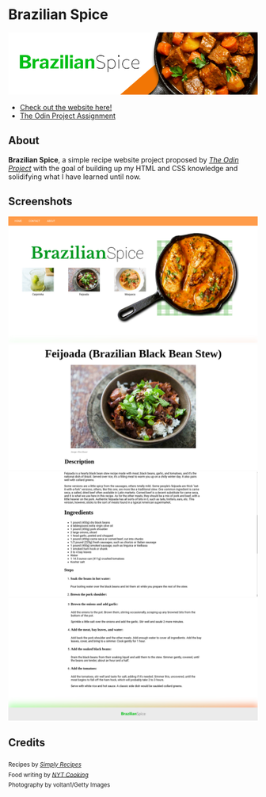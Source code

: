 # Brazilian Spice 

![Brazilian Spice Banner](/assets/images/header.png)

* [Check out the website here!](https://praxeds.github.io/odin-recipes/index.html)
* [The Odin Project Assignment](https://www.theodinproject.com/lessons/foundations-recipes)

 ## About
 **Brazilian Spice**, a simple recipe website project proposed by [*The Odin Project*](https://www.theodinproject.com/) with the goal of building up my HTML and CSS knowledge and solidifying what I have learned until now. </p>

 ## Screenshots
 ![Sample Screenshot](/assets/images/Preview.png)
 ![Sample Screenshot](/assets/images/Feijoada1.png)
 ![Sample Screenshot](/assets/images/Feijoada2.png)
 ![Sample Screenshot](/assets/images/Feijoada3.png)

 ## Credits
<sub>Recipes by [*Simply Recipes*](https://www.simplyrecipes.com/)</sub><br>
<sub>Food writing by [*NYT Cooking*](https://cooking.nytimes.com/)</sub><br>
<sub>Photography by voltan1/Getty Images</sub>
